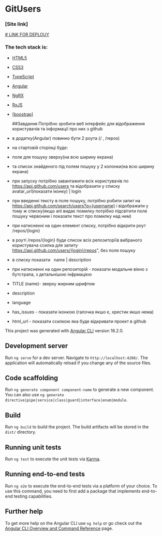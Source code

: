 # GitUsers

### [Site link]


<a href="https://balihome-test.vercel.app/" ># LINK FOR DEPLOUY</a>

### The tech stack is:

- [HTML5](https://en.wikipedia.org/wiki/HTML5)
- [CSS3](https://sass-lang.com/)
- [TypeScript](https://ru.wikipedia.org/wiki/TypeScript)
- [Angular](https://angular.io/)
- [NgRX](https://ngrx.io/)
- [RxJS](https://rxjs.dev/)
- [[boostrap](https://getbootstrap.com/)]

  ##Завдання
Потрібно зробити веб інтерфейс для відображення користувачів та інформації про них з github
- в додатку(Angular) повинно бути 2 роута (/ , /repos)
- на стартовій сторінці буде:
- поле для пошуку зверху(на всю ширину екрана)
- та список знайденого під полем пошуку у 2 колонки(на всю ширину екрана)
- при запуску потрібно завантажити всіх користувачів по https://api.github.com/users та відобразити у списку   avatar_url(показати іконку) | login
- при введенні тексту в поле пошуку, потрібно робити запит на https://api.github.com/search/users?q={username} i відображати у тому ж списку(якщо апі видає помилку потрібно підсвітити поле пошуку червоним і показати текст про помилку над ним)
- при натисненні на один елемент списку, потрібно відкрити роут /repos/{login}
- в роуті /repos/{login} буде список всіх репозиторіїв вибраного користувача ссилка для запиту https://api.github.com/users/{login}/repos", без поля пошуку
- в списку показати   name | description
- при натисненні на один репозиторій - показати модальне вікно з бутстрапа, з детальнішою інфрмацією
- TITLE (name)- зверху жирним шрифтом
- description
- language
- has_issues - показати іконкою (галочка якшо є, хрестик якшо нема)
- html_url - показати ссилкою яка буде відкривати проект в github

This project was generated with [Angular CLI](https://github.com/angular/angular-cli) version 16.2.0.

## Development server

Run `ng serve` for a dev server. Navigate to `http://localhost:4200/`. The application will automatically reload if you change any of the source files.

## Code scaffolding

Run `ng generate component component-name` to generate a new component. You can also use `ng generate directive|pipe|service|class|guard|interface|enum|module`.

## Build

Run `ng build` to build the project. The build artifacts will be stored in the `dist/` directory.

## Running unit tests

Run `ng test` to execute the unit tests via [Karma](https://karma-runner.github.io).

## Running end-to-end tests

Run `ng e2e` to execute the end-to-end tests via a platform of your choice. To use this command, you need to first add a package that implements end-to-end testing capabilities.

## Further help

To get more help on the Angular CLI use `ng help` or go check out the [Angular CLI Overview and Command Reference](https://angular.io/cli) page.
